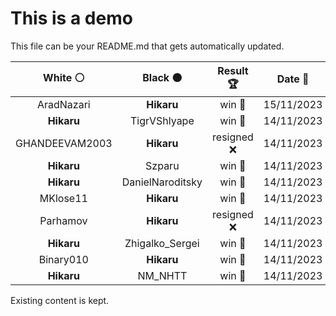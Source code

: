 # This is a demo

This file can be your README.md that gets automatically updated.

<!--START_SECTION:chessStats-->
<!-- Automatically generated with https://github.com/Balastrong/chess-stats-action -->

| White ⚪ | Black ⚫ | Result 🏆 | Date 📅 | Position 🗺️ |
|:---:|:---:|:---:|:---:|:---:|
| AradNazari | **Hikaru** | win 🥇 | 15/11/2023 | <a href="http://www.ee.unb.ca/cgi-bin/tervo/fen.pl?select=4R3/1R6/6p1/1p3p1p/5k1P/4r3/3n4/5K2 w - -">Link</a> |
| **Hikaru** | TigrVShlyape | win 🥇 | 14/11/2023 | <a href="http://www.ee.unb.ca/cgi-bin/tervo/fen.pl?select=3Q2k1/pp3pp1/1n6/2q1p3/2P3PN/1P5b/1P3N1P/6K1 b - -">Link</a> |
| GHANDEEVAM2003 | **Hikaru** | resigned ❌ | 14/11/2023 | <a href="http://www.ee.unb.ca/cgi-bin/tervo/fen.pl?select=8/8/1p3k2/p1b4R/P3p2p/7P/4K1P1/8 b - -">Link</a> |
| **Hikaru** | Szparu | win 🥇 | 14/11/2023 | <a href="http://www.ee.unb.ca/cgi-bin/tervo/fen.pl?select=3r4/5pkp/2Rbbpp1/p2p4/1p1P4/1P2P1P1/5PBP/2Q3K1 b - -">Link</a> |
| **Hikaru** | DanielNaroditsky | win 🥇 | 14/11/2023 | <a href="http://www.ee.unb.ca/cgi-bin/tervo/fen.pl?select=Q3rbk1/1K1R1p2/3p1Pp1/3Pp1P1/1B2P3/8/8/8 b - -">Link</a> |
| MKlose11 | **Hikaru** | win 🥇 | 14/11/2023 | <a href="http://www.ee.unb.ca/cgi-bin/tervo/fen.pl?select=8/4rp2/k7/N3P1p1/P2b4/1P2K3/8/8 w - -">Link</a> |
| Parhamov | **Hikaru** | resigned ❌ | 14/11/2023 | <a href="http://www.ee.unb.ca/cgi-bin/tervo/fen.pl?select=8/8/2k1K1Bp/4BP1P/2p5/r7/1P6/8 b - -">Link</a> |
| **Hikaru** | Zhigalko_Sergei | win 🥇 | 14/11/2023 | <a href="http://www.ee.unb.ca/cgi-bin/tervo/fen.pl?select=6R1/5R2/4R3/3R3k/8/7K/8/8 b - -">Link</a> |
| Binary010 | **Hikaru** | win 🥇 | 14/11/2023 | <a href="http://www.ee.unb.ca/cgi-bin/tervo/fen.pl?select=4r1k1/1b4p1/1N3p2/1p3P2/1P2pbP1/3rN2P/3RR1K1/8 w - -">Link</a> |
| **Hikaru** | NM_NHTT | win 🥇 | 14/11/2023 | <a href="http://www.ee.unb.ca/cgi-bin/tervo/fen.pl?select=6R1/4P3/5K2/5B2/7k/8/6p1/6r1 b - -">Link</a> |

<!--END_SECTION:chessStats-->

Existing content is kept.
